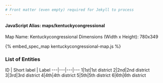```yaml
---
# Front matter (even empty) required for Jekyll to process
---
```


#### JavaScript Alias: maps/kentuckycongressional

Map Name: Kentuckycongressional
Dimensions (Width x Height): 780x349



{% embed_spec_map kentuckycongressional-map.js %}

### List of Entities

ID | Short label | Label
---|---|---|---
1|1st|1st district
2|2nd|2nd district
3|3rd|3rd district
4|4th|4th district
5|5th|5th district
6|6th|6th district

